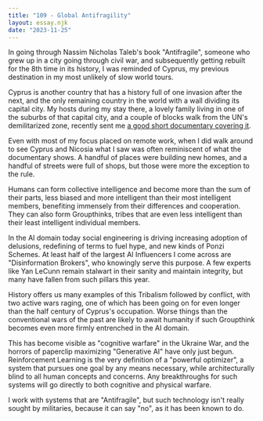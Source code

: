 ```yaml
---
title: "109 - Global Antifragility"
layout: essay.njk
date: "2023-11-25"
---
```


In going through Nassim Nicholas Taleb's book "Antifragile", someone who grew up in a city going through civil war, and subsequently getting rebuilt for the 8th time in its history, I was reminded of Cyprus, my previous destination in my most unlikely of slow world tours.

Cyprus is another country that has a history full of one invasion after the next, and the only remaining country in the world with a wall dividing its capital city. My hosts during my stay there, a lovely family living in one of the suburbs of that capital city, and a couple of blocks walk from the UN's demilitarized zone, recently sent me [a good short documentary covering it](https://www.youtube.com/watch?v=p7_TZagxjyk).

Even with most of my focus placed on remote work, when I did walk around to see Cyprus and Nicosia what I saw was often reminiscent of what the documentary shows. A handful of places were building new homes, and a handful of streets were full of shops, but those were more the exception to the rule.

Humans can form collective intelligence and become more than the sum of their parts, less biased and more intelligent than their most intelligent members, benefiting immensely from their differences and cooperation. They can also form Groupthinks, tribes that are even less intelligent than their least intelligent individual members.

In the AI domain today social engineering is driving increasing adoption of delusions, redefining of terms to fuel hype, and new kinds of Ponzi Schemes. At least half of the largest AI Influencers I come across are "Disinformation Brokers", who knowingly serve this purpose. A few experts like Yan LeCunn remain stalwart in their sanity and maintain integrity, but many have fallen from such pillars this year.

History offers us many examples of this Tribalism followed by conflict, with two active wars raging, one of which has been going on for even longer than the half century of Cyprus's occupation. Worse things than the conventional wars of the past are likely to await humanity if such Groupthink becomes even more firmly entrenched in the AI domain.

This has become visible as "cognitive warfare" in the Ukraine War, and the horrors of paperclip maximizing "Generative AI" have only just begun. Reinforcement Learning is the very definition of a "powerful optimizer", a system that pursues one goal by any means necessary, while architecturally blind to all human concepts and concerns. Any breakthroughs for such systems will go directly to both cognitive and physical warfare.

I work with systems that are "Antifragile", but such technology isn't really sought by militaries, because it can say "no", as it has been known to do.